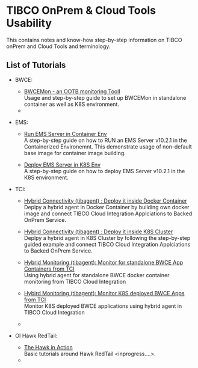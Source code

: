 # TIBCO OnPrem & Cloud Tools Usability

This contains notes and know-how step-by-step information on TIBCO onPrem and Cloud Tools and terminology.

## List of Tutorials
- BWCE:
  - [BWCEMon - an OOTB monitoring Tooll](BWCE/BWCE-Monitoring/Readme.md) <br>Usage and step-by-step guide to set up BWCEMon in standalone container as well as K8S environment.
  - 

- EMS:
  - [Run EMS Server in Container Env](EMS/EMS-In-Container/Readme.md) <br> A step-by-step guide on how to RUN an EMS Server v10.2.1 in the Containerized Environemnt. This demonstrate usage of non-default base image for container image building.
    
  - [Deploy EMS Server in K8S Env](EMS/EMS-In-K8S/Readme.md) <br> A step-by-step guide on how to deploy EMS Server v10.2.1 in the K8S environment.

- TCI:
  - [Hybrid Connectivity (tibagent) : Deploy it inside Docker Container](TCI/tib-docker-agent-hybrid-connectivity/Readme.md) <br> Deplpy a hybrid agent in Docker Container by building own docker image and connect TIBCO Cloud Integration Applciations to Backed OnPrem Service.
    
  - [Hybrid Connectivity (tibagent) : Deploy it inside K8S Cluster](TCI/tibagent-hybrid-connectivity-k8s/Readme.md) <br> Deplpy a hybrid agent in K8S Cluster by following the step-by-step guided example and connect TIBCO Cloud Integration Applciations to Backed OnPrem Service. 
    
  - [Hybrid Monitoring (tibagent): Monitor for standalone BWCE App Containers from TCI](TCI/tibagent-monitor-docker-container/README.md) <br> Using hybrid agent for standalone BWCE docker container monitoring from TIBCO Cloud Integration
    
  - [Hybird Monitoring (tibagent): Monitor K8S deployed BWCE Apps from TCI](TCI/tibagemt-monitor-k8s/Readme.md) <br> Monitor K8S deployed BWCE applications using hybrid agent in TIBCO Cloud Integration

  - 

- OI Hawk RedTail:
  - [The Hawk in Action](Hawk/Readme.md) <br> Basic tutorials around Hawk RedTail <inprogress....>.
  - 
